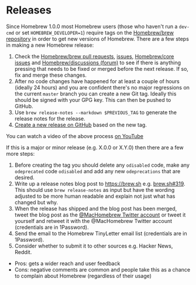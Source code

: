 # Releases

Since Homebrew 1.0.0 most Homebrew users (those who haven't run a `dev-cmd` or
set `HOMEBREW_DEVELOPER=1`) require tags on the [Homebrew/brew repository](https://github.com/homebrew/brew)
in order to get new versions of Homebrew. There are a few steps in making a new
Homebrew release:

1. Check the [Homebrew/brew pull requests](https://github.com/homebrew/brew/pulls),
   [issues](https://github.com/homebrew/brew/issues),
   [Homebrew/core issues](https://github.com/homebrew/homebrew-core/issues) and
   [Homebrew/discussions (forum)](https://github.com/homebrew/discussions/discussions) to see if there is
   anything pressing that needs to be fixed or merged before the next release.
   If so, fix and merge these changes.
2. After no code changes have happened for at least a couple of hours (ideally 24 hours)
   and you are confident there's no major regressions on the current `master`
   branch you can create a new Git tag. Ideally this should be signed with your
   GPG key. This can then be pushed to GitHub.
3. Use `brew release-notes --markdown $PREVIOUS_TAG` to generate the release
   notes for the release.
4. [Create a new release on GitHub](https://github.com/Homebrew/brew/releases/new)
   based on the new tag.

You can watch a video of the above process [on YouTube](https://youtu.be/dQCpLaXOf6k)

If this is a major or minor release (e.g. X.0.0 or X.Y.0) then there are a few more steps:

1. Before creating the tag you should delete any `odisabled` code, make any
   `odeprecated` code `odisabled` and add any new `odeprecations` that are
   desired.
2. Write up a release notes blog post to <https://brew.sh>
   e.g. [brew.sh#319](https://github.com/Homebrew/brew.sh/pull/319).
   This should use `brew release-notes` as input but have the wording adjusted
   to be more human readable and explain not just what has changed but why.
3. When the release has shipped and the blog post has been merged, tweet the
   blog post as the [@MacHomebrew Twitter account](https://twitter.com/MacHomebrew)
   or tweet it yourself and retweet it with the @MacHomebrew Twitter account
   (credentials are in 1Password).
4. Send the email to the Homebrew TinyLetter email list (credentials are in
   1Password).
5. Consider whether to submit it to other sources e.g. Hacker News, Reddit.

  - Pros: gets a wider reach and user feedback
  - Cons: negative comments are common and people take this as a chance to
          complain about Homebrew (regardless of their usage)
